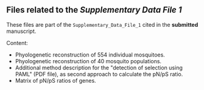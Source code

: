 ## Files related to the *Supplementary Data File 1*

These files are part of the `Supplementary_Data_File_1` cited in the **submitted** manuscript.

Content:
* Phyologenetic reconstruction of 554 individual mosquitoes.
* Phyologenetic reconstruction of 40 mosquito populations.
* Additional method description for the "detection of selection using PAML" (PDF file), as second approach to calculate the pN/pS ratio.
* Matrix of pN/pS ratios of genes.
